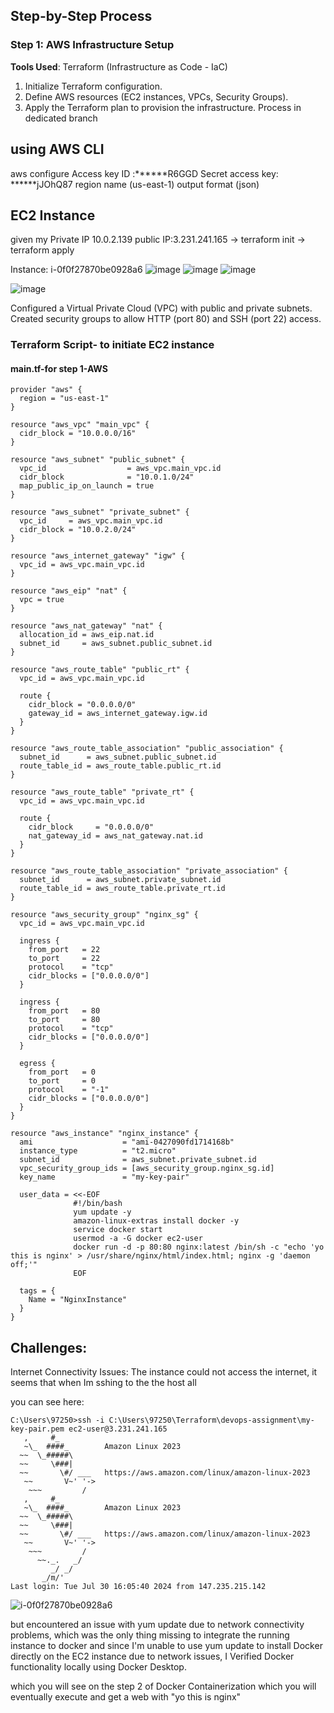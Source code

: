 
## Step-by-Step Process

### Step 1: AWS Infrastructure Setup
**Tools Used**: Terraform (Infrastructure as Code - IaC)

1. Initialize Terraform configuration.
2. Define AWS resources (EC2 instances, VPCs, Security Groups).
3. Apply the Terraform plan to provision the infrastructure.
Process in dedicated branch

## using AWS CLI
aws configure
Access key ID :******R6GGD
Secret access key: ******jJOhQ87
region name (us-east-1)
output format (json)

## EC2 Instance
given my Private IP 10.0.2.139 public IP:3.231.241.165
-> terraform init
-> terraform apply

Instance: i-0f0f27870be0928a6
![image](https://github.com/user-attachments/assets/a3087360-bb1c-486e-8af2-c76f34a48954)
![image](https://github.com/user-attachments/assets/5e700edf-5f82-43db-88c5-383df2626b3c)
![image](https://github.com/user-attachments/assets/ddd3c432-d9c4-4d52-bc04-627a57b66bd6)


![image](https://github.com/user-attachments/assets/84781680-bb4e-4dc2-b666-2302fa753b12)

Configured a Virtual Private Cloud (VPC) with public and private subnets.
Created security groups to allow HTTP (port 80) and SSH (port 22) access.


### Terraform Script- to initiate EC2 instance
#### main.tf-for step 1-AWS
```hcl
provider "aws" {
  region = "us-east-1"
}

resource "aws_vpc" "main_vpc" {
  cidr_block = "10.0.0.0/16"
}

resource "aws_subnet" "public_subnet" {
  vpc_id                  = aws_vpc.main_vpc.id
  cidr_block              = "10.0.1.0/24"
  map_public_ip_on_launch = true
}

resource "aws_subnet" "private_subnet" {
  vpc_id     = aws_vpc.main_vpc.id
  cidr_block = "10.0.2.0/24"
}

resource "aws_internet_gateway" "igw" {
  vpc_id = aws_vpc.main_vpc.id
}

resource "aws_eip" "nat" {
  vpc = true
}

resource "aws_nat_gateway" "nat" {
  allocation_id = aws_eip.nat.id
  subnet_id     = aws_subnet.public_subnet.id
}

resource "aws_route_table" "public_rt" {
  vpc_id = aws_vpc.main_vpc.id

  route {
    cidr_block = "0.0.0.0/0"
    gateway_id = aws_internet_gateway.igw.id
  }
}

resource "aws_route_table_association" "public_association" {
  subnet_id      = aws_subnet.public_subnet.id
  route_table_id = aws_route_table.public_rt.id
}

resource "aws_route_table" "private_rt" {
  vpc_id = aws_vpc.main_vpc.id

  route {
    cidr_block     = "0.0.0.0/0"
    nat_gateway_id = aws_nat_gateway.nat.id
  }
}

resource "aws_route_table_association" "private_association" {
  subnet_id      = aws_subnet.private_subnet.id
  route_table_id = aws_route_table.private_rt.id
}

resource "aws_security_group" "nginx_sg" {
  vpc_id = aws_vpc.main_vpc.id

  ingress {
    from_port   = 22
    to_port     = 22
    protocol    = "tcp"
    cidr_blocks = ["0.0.0.0/0"]
  }

  ingress {
    from_port   = 80
    to_port     = 80
    protocol    = "tcp"
    cidr_blocks = ["0.0.0.0/0"]
  }

  egress {
    from_port   = 0
    to_port     = 0
    protocol    = "-1"
    cidr_blocks = ["0.0.0.0/0"]
  }
}

resource "aws_instance" "nginx_instance" {
  ami                    = "ami-0427090fd1714168b"
  instance_type          = "t2.micro"
  subnet_id              = aws_subnet.private_subnet.id
  vpc_security_group_ids = [aws_security_group.nginx_sg.id]
  key_name               = "my-key-pair"

  user_data = <<-EOF
              #!/bin/bash
              yum update -y
              amazon-linux-extras install docker -y
              service docker start
              usermod -a -G docker ec2-user
              docker run -d -p 80:80 nginx:latest /bin/sh -c "echo 'yo this is nginx' > /usr/share/nginx/html/index.html; nginx -g 'daemon off;'"
              EOF

  tags = {
    Name = "NginxInstance"
  }
}

```

## Challenges:

Internet Connectivity Issues: The instance could not access the internet, it seems that when Im sshing to the the host all

you can see here:

```hcl
C:\Users\97250>ssh -i C:\Users\97250\Terraform\devops-assignment\my-key-pair.pem ec2-user@3.231.241.165
   ,     #_
   ~\_  ####_        Amazon Linux 2023
  ~~  \_#####\
  ~~     \###|
  ~~       \#/ ___   https://aws.amazon.com/linux/amazon-linux-2023
   ~~       V~' '->
    ~~~         /
   ,     #_
   ~\_  ####_        Amazon Linux 2023
  ~~  \_#####\
  ~~     \###|
  ~~       \#/ ___   https://aws.amazon.com/linux/amazon-linux-2023
   ~~       V~' '->
    ~~~         /
      ~~._.   _/
         _/ _/
       _/m/'
Last login: Tue Jul 30 16:05:40 2024 from 147.235.215.142
```

![i-0f0f27870be0928a6](https://github.com/user-attachments/assets/f2d29fad-8c78-43f3-adf0-433c2e7b6151)

but encountered an issue with yum update due to network connectivity problems, which was the only thing missing to integrate the running instance to docker
and since I'm unable to use yum update to install Docker directly on the EC2 instance due to network issues,
I Verified Docker functionality locally using Docker Desktop.

which you will see on the step 2 of Docker Containerization which you will eventually execute and get a web with "yo this is nginx" 
